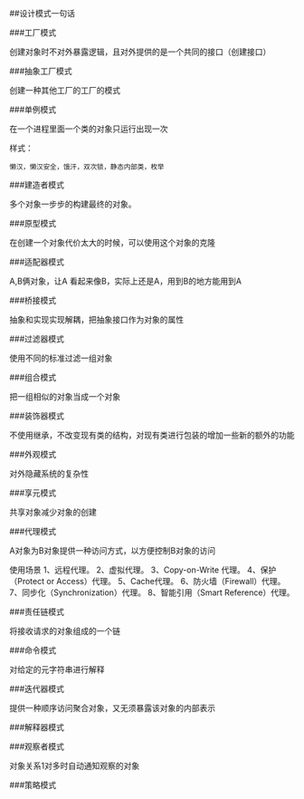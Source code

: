 ##设计模式一句话


###工厂模式

创建对象时不对外暴露逻辑，且对外提供的是一个共同的接口（创建接口）

###抽象工厂模式

创建一种其他工厂的工厂的模式

###单例模式

在一个进程里面一个类的对象只运行出现一次

样式：

	懒汉，懒汉安全，饿汗，双次锁，静态内部类，枚举

###建造者模式

多个对象一步步的构建最终的对象。


###原型模式

在创建一个对象代价太大的时候，可以使用这个对象的克隆



###适配器模式

A,B俩对象，让A 看起来像B，实际上还是A，用到B的地方能用到A



###桥接模式

抽象和实现实现解耦，把抽象接口作为对象的属性


###过滤器模式

使用不同的标准过滤一组对象

###组合模式

把一组相似的对象当成一个对象


###装饰器模式

不使用继承，不改变现有类的结构，对现有类进行包装的增加一些新的额外的功能

###外观模式

对外隐藏系统的复杂性

###享元模式

共享对象减少对象的创建


###代理模式

A对象为B对象提供一种访问方式，以方便控制B对象的访问

使用场景
     1、远程代理。 2、虚拟代理。 3、Copy-on-Write 代理。 4、保护（Protect or Access）代理。 5、Cache代理。 6、防火墙（Firewall）代理。 7、同步化（Synchronization）代理。 8、智能引用（Smart Reference）代理。

###责任链模式

将接收请求的对象组成的一个链


###命令模式

对给定的元字符串进行解释


###迭代器模式

提供一种顺序访问聚合对象，又无须暴露该对象的内部表示



###解释器模式


###观察者模式

对象关系1对多时自动通知观察的对象


###策略模式